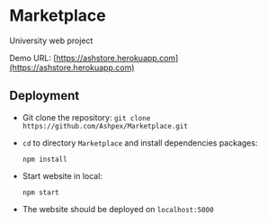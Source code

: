 # Marketplace
University web project

Demo URL: [https://ashstore.herokuapp.com](https://ashstore.herokuapp.com)

## Deployment

- Git clone the repository:
  ```git clone https://github.com/Ashpex/Marketplace.git```

- `cd` to directory `Marketplace` and install dependencies packages:

  ```npm install```

- Start website in local:
  
  ```npm start```

- The website should be deployed on `localhost:5000`
